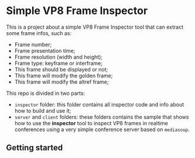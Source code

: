 # Simple VP8 Frame Inspector 

This is a project about a simple VP8 Frame Inspector tool that can extract some frame infos, such as:

- Frame number;
- Frame presentation time;
- Frame resolution (width and height);
- Frame type: keyframe or interframe;
- This frame should be displayed or not;
- This frame will modify the golden frame;
- This frame will modify the altref frame;


This repo is divided in two parts:

- `inspector` folder: this folder contains all inspector code and info about how to build and use it;
- `server` and `client` folders: these folders contains the sample that shows how to use the **inspector** tool to inspect VP8 frames in realtime conferences using a very simple conference server based on `mediasoup`.


## Getting started

